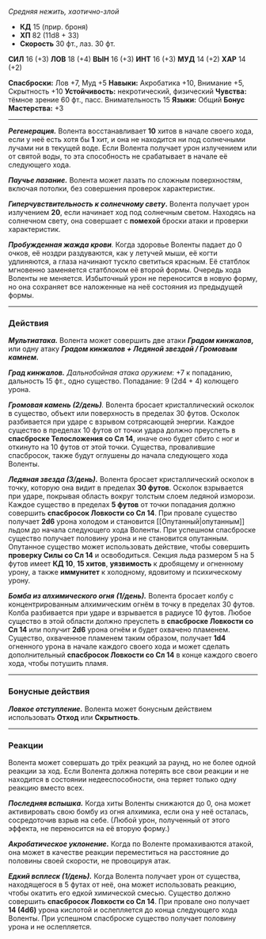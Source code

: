 _Средняя нежить, хаотично-злой_

- **КД** 15 (прир. броня)
- **ХП** 82 (11d8 + 33)
- **Cкорость** 30 фт., лаз. 30 фт.

**СИЛ** 16 (+3) **ЛОВ** 18 (+4) **ВЫН** 16 (+3) **ИНТ** 16 (+3) **МУД** 14 (+2) **ХАР** 14 (+2)

**Спасброски:** Лов +7, Муд +5
**Навыки:** Акробатика +10, Внимание +5, Скрытность +10
**Устойчивость:** некротический, физический
**Чувства:** тёмное зрение 60 фт., пасс. Внимательность 15
**Языки:** Общий
**Бонус Мастерства:** +3

---
_**Регенерация.**_ Волента восстанавливает **10** хитов в начале своего хода, если у неё есть хотя бы **1** хит, и она не находится ни под солнечными лучами ни в текущей воде. Если Волента получает урон излучением или от святой воды, то эта способность не срабатывает в начале её следующего хода.

 _**Паучье лазание.**_ Волента может лазать по сложным поверхностям, включая потолки, без совершения проверок характеристик.

_**Гиперчувствительность к солнечному свету**_**.** Волента получает урон излучением **20**, если начинает ход под солнечным светом. Находясь на солнечном свету, она совершает с **помехой** броски атаки и проверки характеристик.

_**Пробужденная жажда крови**._ Когда здоровье Воленты падает до 0 очков, её ноздри раздуваются, как у летучей мыши, её когти удлиняются, а глаза начинают тускло светиться красным. Её статблок мгновенно заменяется статблоком её второй формы. Очередь хода Воленты не меняется. Избыточный урон не переносится в новую форму, но она сохраняет все наложенные на неё состояния из предыдущей формы.

---
### Действия

_**Мультиатака.**_ Волента может совершить две атаки _**Градом кинжалов,**_ или одну атаку _**Градом кинжалов + Ледяной звездой / Громовым камнем.**_

_**Град кинжалов.** Дальнобойная атака оружием_: +7 к попаданию, дальность 15 фт., одно существо. Попадание: 9 (2d4 + 4) колющего урона.

_**Громовая камень (2/день)**._ Волента бросает кристаллический осколок в существо, объект или поверхность в пределах 30 футов. Осколок разбивается при ударе с взрывом сотрясающей энергии. Каждое существо в пределах 10 футов от точки удара должно преуспеть в **спасброске Телосложения со Сл 14**, иначе оно будет сбито с ног и откинуто на 10 футов от этой точки. Существа, провалившие спасбросок, также будут оглушены до начала следующего хода Воленты.

_**Ледяная звезда (3/день).**_ Волента бросает кристаллический осколок в точку, которую она видит в пределах **30 футов**. Осколок взрывается при ударе, покрывая область вокруг толстым слоем ледяной изморози. Каждое существо в пределах **5 футов** от точки попадания должно совершить **спасбросок Ловкости со Сл 14**. При провале существо получает **2d6** урона холодом и становится [[Опутанный|опутанным]] льдом до начала следующего хода Воленты. При успешном спасброске существо получает половину урона и не становится опутанным.
Опутанное существо может использовать действие, чтобы совершить **проверку Силы со Сл 14** и освободиться. Секция льда размером 5 на 5 футов имеет **КД 10**, **15 хитов**, **уязвимость** к дробящему и огненному урону, а также **иммунитет** к холодному, ядовитому и психическому урону.

_**Бомба из алхимического огня** **(1/день).**_ Волента бросает колбу с концентрированным алхимическим огнём в точку в пределах 30 футов. Колба разбивается при ударе и взрывается в радиусе 10 футов. Любое существо в этой области должно преуспеть в **спасброске Ловкости со Сл 14** или получит **2d6** урона огнём и будет охвачено пламенем. Существо, охваченное пламенем таким образом, получает **1d4** огненного урона в начале каждого своего хода и может сделать дополнительный **спасбросок Ловкости со Сл 14** в конце каждого своего хода, чтобы потушить пламя.

---
### Бонусные действия

_**Ловкое отступление.**_ Волента может бонусным действием использовать **Отход** или **Скрытность**.

---
### Реакции

 Волента может совершать до трёх реакций за раунд, но не более одной реакции за ход. Если Волента должна потерять все свои реакции и не находится в состоянии недееспособности, она теряет только одну реакцию вместо всех.

_**Последняя вспышка.**_ Когда хиты Воленты снижаются до 0, она может активировать свою бомбу из огня алхимика, если она у неё осталась, сосредоточив взрыв на себе. (Любой урон, полученный от этого эффекта, не переносится на её вторую форму.)  

_**Акробатическое уклонение.**_ Когда по Воленте промахиваются атакой, она может в качестве реакции переместиться на расстояние до половины своей скорости, не провоцируя атак.

_**Едкий всплеск (1/день).**_ Когда Волента получает урон от существа, находящегося в 5 футах от неё, она может использовать реакцию, чтобы окатить его едкой химической смесью. Существо должно совершить **спасбросок Ловкости со Сл 14**. При провале оно получает **14 (4d6)** урона кислотой и ослепляется до конца следующего хода Воленты. При успешном спасброске существо получает половину урона и не ослепляется.